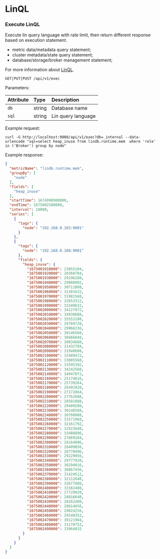 # LinQL


### Execute LinQL

Execute lin query language with rate limit, then return different response based on execution statement.
- metric data/metadata query statement;
- cluster metadata/state query statement;
- database/storage/broker management statement;

For more information about [LinQL](../lin-ql).

```plaintext
GET|PUT|PUST /api/v1/exec
```

Parameters:

| Attribute         | Type           | Description                                                             |
|:------------------|:---------------|:------------------------------------------------------------------------|
| `db`              | string         | Database name                                                           |
| `sql`             | string         | Lin query language                                                      |

Example request:

```shell
curl -G http://localhost:9000/api/v1/exec?db=_internal --data-urlencode "sql=select heap_inuse from lindb.runtime.mem  where 'role' in ('Broker') group by node"
```

Example response:

```json
{
  "metricName": "lindb.runtime.mem",
  "groupBy": [
    "node"
  ],
  "fields": [
    "heap_inuse"
  ],
  "startTime": 1674998900000,
  "endTime": 1675002500000,
  "interval": 10000,
  "series": [
    {
      "tags": {
        "node": "192.168.0.103:9001"
      }
    },
    {
      "tags": {
        "node": "192.168.0.108:9001"
      },
      "fields": {
        "heap_inuse": {
          "1675001910000": 23855104,
          "1675001920000": 28360704,
          "1675001930000": 29196288,
          "1675001940000": 29908992,
          "1675001950000": 30711808,
          "1675001960000": 31301632,
          "1675001970000": 31981568,
          "1675001980000": 32653312,
          "1675001990000": 33349632,
          "1675002000000": 34127872,
          "1675002010000": 34930688,
          "1675002020000": 35553280,
          "1675002030000": 29769728,
          "1675002040000": 29966336,
          "1675002050000": 30146560,
          "1675002060000": 30466048,
          "1675002070000": 30834688,
          "1675002080000": 31432704,
          "1675002090000": 31940608,
          "1675002100000": 32489472,
          "1675002110000": 33005568,
          "1675002120000": 33595392,
          "1675002130000": 34242560,
          "1675002140000": 34947072,
          "1675002160000": 25174016,
          "1675002170000": 25739264,
          "1675002180000": 26492928,
          "1675002190000": 27172864,
          "1675002200000": 27762688,
          "1675002210000": 28581888,
          "1675002220000": 29409280,
          "1675002230000": 30146560,
          "1675002240000": 30760960,
          "1675002250000": 31571968,
          "1675002260000": 32161792,
          "1675002270000": 32923648,
          "1675002280000": 33488896,
          "1675002290000": 27869184,
          "1675002300000": 28164096,
          "1675002310000": 28409856,
          "1675002320000": 28778496,
          "1675002330000": 29229056,
          "1675002340000": 29777920,
          "1675002350000": 30294016,
          "1675002360000": 30867456,
          "1675002370000": 31424512,
          "1675002380000": 32112640,
          "1675002390000": 32677888,
          "1675002400000": 33382400,
          "1675002410000": 27729920,
          "1675002420000": 28016640,
          "1675002430000": 28262400,
          "1675002440000": 28614656,
          "1675002450000": 29024256,
          "1675002460000": 29540352,
          "1675002470000": 30121984,
          "1675002480000": 31178752,
          "1675002490000": 33964032
        }
      }
    }
  ]
}
```

